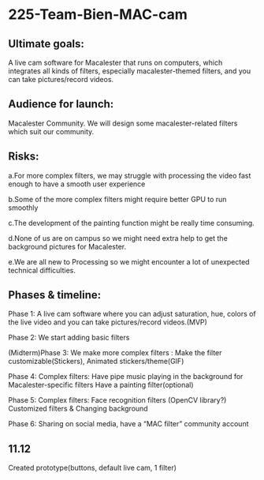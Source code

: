 # 225-Team-Bien-MAC-cam


## Ultimate goals:  
A live cam software  for Macalester that runs on computers, which integrates all kinds of filters, especially macalester-themed filters, and you can take pictures/record videos.

## Audience for launch: 
Macalester Community. We will design some macalester-related filters which suit our community. 

## Risks: 
a.For more complex filters, we may struggle with processing the video fast enough to have a smooth user experience

b.Some of the more complex filters might require better GPU to run smoothly

c.The development of the painting function might be really time consuming. 

d.None of us are on campus so we might need extra help to get the background pictures for Macalester.

e.We are all new to Processing so we might encounter a lot of unexpected technical difficulties.

## Phases & timeline: 
Phase 1: A live cam software where you can adjust saturation, hue, colors of the live video and you can take pictures/record videos.(MVP)

Phase 2: We start adding basic filters

(Midterm)Phase 3: We make more complex filters : 
Make the filter customizable(Stickers),
Animated stickers/theme(GIF)

Phase 4: Complex filters: 
 Have pipe music playing in the background for Macalester-specific filters 
 Have a painting filter(optional)
 
Phase 5:  Complex filters:
Face recognition filters (OpenCV library?)
Customized filters & Changing background

Phase 6: Sharing on social media, have a “MAC filter” community account


## 11.12
Created prototype(buttons, default live cam, 1 filter)




